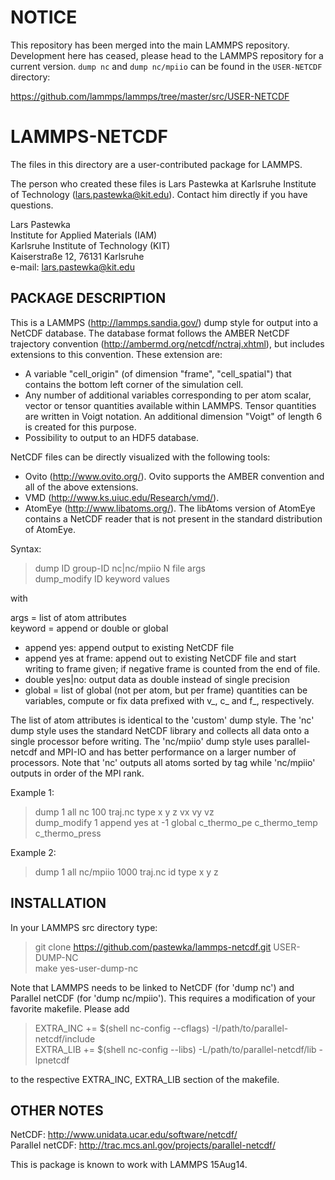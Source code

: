 NOTICE
======

This repository has been merged into the main LAMMPS repository. Development here
has ceased, please head to the LAMMPS repository for a current version. `dump nc`
and `dump nc/mpiio` can be found in the `USER-NETCDF` directory:

https://github.com/lammps/lammps/tree/master/src/USER-NETCDF


LAMMPS-NETCDF
=============

The files in this directory are a user-contributed package for LAMMPS.

The person who created these files is Lars Pastewka at
Karlsruhe Institute of Technology (lars.pastewka@kit.edu).
Contact him directly if you have questions.

Lars Pastewka  
Institute for Applied Materials (IAM)  
Karlsruhe Institute of Technology (KIT)  
Kaiserstraße 12, 76131 Karlsruhe  
e-mail: lars.pastewka@kit.edu

PACKAGE DESCRIPTION
-------------------

This is a LAMMPS (http://lammps.sandia.gov/) dump style for output into a NetCDF
database. The database format follows the AMBER NetCDF trajectory convention
(http://ambermd.org/netcdf/nctraj.xhtml), but includes extensions to this
convention. These extension are:
* A variable "cell_origin" (of dimension "frame", "cell_spatial") that contains
  the bottom left corner of the simulation cell.
* Any number of additional variables corresponding to per atom scalar, vector
  or tensor quantities available within LAMMPS. Tensor quantities are written in
  Voigt notation. An additional dimension "Voigt" of length 6 is created for
  this purpose.
* Possibility to output to an HDF5 database.

NetCDF files can be directly visualized with the following tools:
* Ovito (http://www.ovito.org/). Ovito supports the AMBER convention and all of
  the above extensions.
* VMD (http://www.ks.uiuc.edu/Research/vmd/).
* AtomEye (http://www.libatoms.org/). The libAtoms version of AtomEye contains
  a NetCDF reader that is not present in the standard distribution of AtomEye.

Syntax:

> dump ID group-ID nc|nc/mpiio N file args  
> dump_modify ID keyword values

with

args = list of atom attributes  
keyword = append or double or global
* append yes: append output to existing NetCDF file
* append yes at frame: append out to existing NetCDF file and start writing to
    frame given; if negative frame is counted from the end of file.
* double yes|no: output data as double instead of single precision
* global = list of global (not per atom, but per frame) quantities
    can be variables, compute or fix data prefixed with v_, c_ and f_,
    respectively.

The list of atom attributes is identical to the 'custom' dump style. The 'nc'
dump style uses the standard NetCDF library and collects all data onto a single
processor before writing. The 'nc/mpiio' dump style uses parallel-netcdf and
MPI-IO and has better performance on a larger number of processors. Note that
'nc' outputs all atoms sorted by tag while 'nc/mpiio' outputs in order of the
MPI rank.

Example 1:

> dump 1 all nc 100 traj.nc type x y z vx vy vz  
> dump_modify 1 append yes at -1 global c_thermo_pe c_thermo_temp c_thermo_press

Example 2:

> dump 1 all nc/mpiio 1000 traj.nc id type x y z

INSTALLATION
------------

In your LAMMPS src directory type:

> git clone https://github.com/pastewka/lammps-netcdf.git USER-DUMP-NC  
> make yes-user-dump-nc

Note that LAMMPS needs to be linked to NetCDF (for 'dump nc') and Parallel
netCDF (for 'dump nc/mpiio'). This requires a modification of your favorite
makefile. Please add

> EXTRA_INC += $(shell nc-config --cflags) -I/path/to/parallel-netcdf/include  
> EXTRA_LIB += $(shell nc-config --libs) -L/path/to/parallel-netcdf/lib -lpnetcdf

to the respective EXTRA_INC, EXTRA_LIB section of the makefile.

OTHER NOTES
-----------

NetCDF: http://www.unidata.ucar.edu/software/netcdf/  
Parallel netCDF: http://trac.mcs.anl.gov/projects/parallel-netcdf/

This is package is known to work with LAMMPS 15Aug14.
